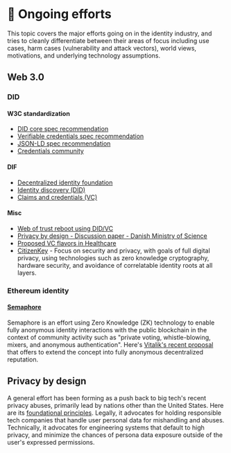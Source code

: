 # 🏁 Ongoing efforts

This topic covers the major efforts going on in the identity industry, and tries to cleanly differentiate between their areas of focus including use cases, harm cases (vulnerability and attack vectors), world views, motivations, and underlying technology assumptions.

## Web 3.0

### DID

#### W3C standardization

- [DID core spec recommendation](https://www.w3.org/TR/did-core/)
- [Verifiable credentials spec recommendation](https://www.w3.org/TR/vc-data-model/)
- [JSON-LD spec recommendation](https://www.w3.org/TR/json-ld11/)
- [Credentials community](https://www.w3.org/community/credentials/)

#### DIF

- [Decentralized identity foundation](https://identity.foundation/)
- [Identity discovery (DID)](https://identity.foundation/working-groups/identifiers-discovery.html)
- [Claims and credentials (VC)](https://identity.foundation/working-groups/claims-credentials.html)

#### Misc

- [Web of trust reboot using DID/VC](https://github.com/WebOfTrustInfo/rwot5-boston/blob/master/final-documents/amira.md)
- [Privacy by design - Discussion paper - Danish Ministry of Science](https://blog.privacytrust.eu/public/Reports/NewDigitalSecurityModels.pdf)
- [Proposed VC flavors in Healthcare](https://www.lfph.io/2021/02/11/cci-verifiable-credentials-flavors-and-interoperability-paper/)
- [CitizenKey](http://citizenkey.dk/) - Focus on security and privacy, with goals of full digital privacy, using technologies such as zero knowledge cryptography, hardware security, and avoidance of correlatable identity roots at all layers.

### Ethereum identity

#### [Semaphore](https://semaphore.appliedzkp.org/)

Semaphore is an effort using Zero Knowledge (ZK) technology to enable fully anonymous identity interactions with the public blockchain in the context of community activity such as "private voting, whistle-blowing, mixers, and anonymous authentication". Here's [Vitalik's recent proposal](https://ethresear.ch/t/anonymous-reputation-risking-and-burning/3926) that offers to extend the concept into fully anonymous decentralized reputation.

## Privacy by design

A general effort has been forming as a push back to big tech's recent privacy abuses, primarily lead by nations other than the United States. Here are its [foundational principles](https://www.ipc.on.ca/wp-content/uploads/Resources/7foundationalprinciples.pdf). Legally, it advocates for holding responsible tech companies that handle user personal data for mishandling and abuses. Technically, it advocates for engineering systems that default to high privacy, and minimize the chances of persona data exposure outside of the user's expressed permissions.
